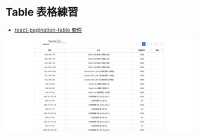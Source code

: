# Table 表格練習

- [react-pagination-table 套件](https://www.npmjs.com/package/react-pagination-table)

<img src="./screenshot/img01.png">
